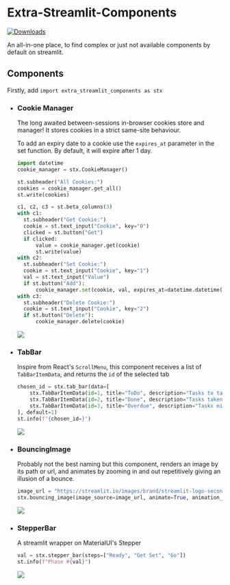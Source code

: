 # Extra-Streamlit-Components

[![Downloads](https://pepy.tech/badge/extra-streamlit-components)](https://pepy.tech/project/extra-streamlit-components)

An all-in-one place, to find complex or just not available components by default on streamlit.

## Components

Firstly, add `import extra_streamlit_components as stx`

- ### Cookie Manager
  The long awaited between-sessions in-browser cookies store and manager! It stores cookies in a strict same-site behaviour. 

  To add an expiry date to a cookie use the `expires_at` parameter in the set function. By default, it will expire after 1 day.
  
    ```python
    import datetime
    cookie_manager = stx.CookieManager()

    st.subheader("All Cookies:")
    cookies = cookie_manager.get_all()
    st.write(cookies)
 
    c1, c2, c3 = st.beta_columns(3)
    with c1:
      st.subheader("Get Cookie:")
      cookie = st.text_input("Cookie", key="0")
      clicked = st.button("Get")
      if clicked:
          value = cookie_manager.get(cookie)
          st.write(value)
    with c2:
      st.subheader("Set Cookie:")
      cookie = st.text_input("Cookie", key="1")
      val = st.text_input("Value")
      if st.button("Add"):
          cookie_manager.set(cookie, val, expires_at=datetime.datetime(year=2022, month=2, day=2))
    with c3:
      st.subheader("Delete Cookie:")
      cookie = st.text_input("Cookie", key="2")
      if st.button("Delete"):
          cookie_manager.delete(cookie)
    ```

  ![](Demo_Assets/cookie_manager.gif)

- ### TabBar
  Inspire from React's `ScrollMenu`, this component receives a list of `TabBarItemData`, and returns the `id` of the
  selected tab
  ```python
  chosen_id = stx.tab_bar(data=[
      stx.TabBarItemData(id=1, title="ToDo", description="Tasks to take care of"),
      stx.TabBarItemData(id=2, title="Done", description="Tasks taken care of"),
      stx.TabBarItemData(id=3, title="Overdue", description="Tasks missed out"),
  ], default=1)
  st.info(f"{chosen_id=}")
  ```

  ![](Demo_Assets/tab_bar.gif)


- ### BouncingImage
  Probably not the best naming but this component, renders an image by its path or url, and animates by zooming in and
  out repetitively giving an illusion of a bounce.

  ```python
  image_url = "https://streamlit.io/images/brand/streamlit-logo-secondary-colormark-darktext.svg"
  stx.bouncing_image(image_source=image_url, animate=True, animation_time=1500, height=200, width=600)
  ```
  ![](Demo_Assets/bouncing_images.gif)

- ### StepperBar
  A streamlit wrapper on MaterialUI's Stepper

  ```python
  val = stx.stepper_bar(steps=["Ready", "Get Set", "Go"])
  st.info(f"Phase #{val}")
  ```
  ![](Demo_Assets/stepper_bar_demo.gif)
